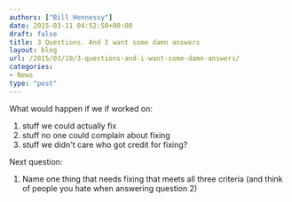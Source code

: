 ```yaml
---
authors: ["Bill Hennessy"]
date: 2015-03-11 04:52:50+00:00
draft: false
title: 3 Questions. And I want some damn answers
layout: blog
url: /2015/03/10/3-questions-and-i-want-some-damn-answers/
categories:
- News
type: "post"
---
```


What would happen if we if worked on:
1. stuff we could actually fix
2. stuff no one could complain about fixing
3. stuff we didn't care who got credit for fixing?





Next question:
1. Name one thing that needs fixing that meets all three criteria
(and think of people you hate when answering question 2)


